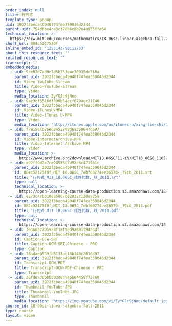 ```yaml
---
order_index: null
title: 行列式
template_type: popup
uid: 3922f3beca49940f74fea359046d2344
parent_uid: 754d6be4ca3c378b6c8b2e4a955ffe64
technical_location: >-
  https://ocw.mit.edu/courses/mathematics/18-06sc-linear-algebra-fall-2011/resource-index/884c52175f0f
short_url: 884c52175f0f
inline_embed_id: '1253143790111733'
about_this_resource_text: ''
related_resources_text: ''
transcript: ''
embedded_media:
  - uid: 9ce87d7ad9c7d5b75feac30935dc3f8a
    parent_uid: 3922f3beca49940f74fea359046d2344
    id: Video-YouTube-Stream
    title: Video-YouTube-Stream
    type: Video
    media_location: ZyYGJc9jNno
  - uid: 9ac3cf5516df890b54ecf679aec21140
    parent_uid: 3922f3beca49940f74fea359046d2344
    id: Video-iTunesU-MP4
    title: Video-iTunes U-MP4
    type: Video
    media_location: 'http://itunes.apple.com/us/itunes-u/xing-lie-shi/id528718147?i=115568870'
  - uid: f7e158c026e62452788d6a558647d687
    parent_uid: 3922f3beca49940f74fea359046d2344
    id: Video-InternetArchive-MP4
    title: Video-Internet Archive-MP4
    type: Video
    media_location: >-
      http://www.archive.org/download/MIT18.06SCF11-zh/MIT18_06SC_110526_L2_zh-hans-cmn_300k.mp4
  - uid: e92ff9d2c7ce28535c7d92c6c471361c
    parent_uid: 3922f3beca49940f74fea359046d2344
    id: 884c52175f0f_MIT_18.06SC_7ebf60274ee36570-_79cb_2011.srt
    title: '行列式_MIT_18.06SC_线性代数,_秋_2011.srt'
    type: null
    technical_location: >-
      https://open-learning-course-data-production.s3.amazonaws.com/18-06sc-linear-algebra-fall-2011/11bd9d2d3b77ea50eb7f18ec9f437279_884c52175f0f_MIT_18.06SC_7ebf60274ee36570-_79cb_2011.srt
  - uid: e273c4cb310e85867b82932c120aa25a
    parent_uid: 3922f3beca49940f74fea359046d2344
    id: 884c52175f0f_MIT_18.06SC_7ebf60274ee36570-_79cb_2011.pdf
    title: '行列式_MIT_18.06SC_线性代数,_秋_2011.pdf'
    type: null
    technical_location: >-
      https://open-learning-course-data-production.s3.amazonaws.com/18-06sc-linear-algebra-fall-2011/f706f42aa66f04bd16c7e58f1672cb50_884c52175f0f_MIT_18.06SC_7ebf60274ee36570-_79cb_2011.pdf
  - uid: f63603c205928f1af9ed9a881f9453df
    parent_uid: 3922f3beca49940f74fea359046d2344
    id: Caption-OCW-SRT
    title: Caption-OCW-SRT-Chinese - PRC
    type: Caption
  - uid: 76adaeb539fb5133ac18b348c2616d97
    parent_uid: 3922f3beca49940f74fea359046d2344
    id: Transcript-OCW-PDF
    title: Transcript-OCW-PDF-Chinese - PRC
    type: Transcript
  - uid: 26fd8a300bb503d6aa4bb04459f72768
    parent_uid: 3922f3beca49940f74fea359046d2344
    id: Thumbnail-YouTube-JPG
    title: Thumbnail-YouTube-JPG
    type: Thumbnail
    media_location: 'https://img.youtube.com/vi/ZyYGJc9jNno/default.jpg'
course_id: 18-06sc-linear-algebra-fall-2011
type: course
layout: video
---
```

